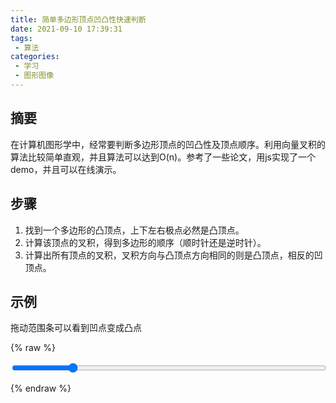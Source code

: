 ```yaml
---
title: 简单多边形顶点凹凸性快速判断
date: 2021-09-10 17:39:31
tags:
 - 算法
categories:
 - 学习
 - 图形图像
---
```


## 摘要
在计算机图形学中，经常要判断多边形顶点的凹凸性及顶点顺序。利用向量叉积的算法比较简单直观，并且算法可以达到O(n)。参考了一些论文，用js实现了一个demo，并且可以在线演示。

<!-- more -->

## 步骤
1. 找到一个多边形的凸顶点，上下左右极点必然是凸顶点。
2. 计算该顶点的叉积，得到多边形的顺序（顺时针还是逆时针）。
3. 计算出所有顶点的叉积，叉积方向与凸顶点方向相同的则是凸顶点，相反的凹顶点。

## 示例
拖动范围条可以看到凹点变成凸点

{% raw %}

<input type="range" id="input" min="80" max="325" value="125" style="width:100%" oninput="render()" />
<canvas id="canvas" width="500" height="500" style="width:100%"></canvas>

<script>
    var points = [[150,75], [258,137.5], [258,262.5], [150,125], [42,262.6], [42,137.5]];
    var input = document.getElementById('input')
    var canvas = document.getElementById('canvas')
    var ctx = canvas.getContext('2d')

    function render () {
        var value = input.value
        var polygon = []
        polygon = polygon.concat(points)
        polygon[3][1] = value
        // 首尾相接
        polygon.push(polygon[0]) // 尾部追加头部
        polygon.unshift(polygon[polygon.length-2]) // 头部追加尾部

        var n = polygon.length-1
        
        ctx.clearRect(0,0,500,500)
        ctx.beginPath()
        ctx.moveTo(polygon[1][0], polygon[1][1])
        var flag
        for(var i=1;i<n;i++) {
            var prev = polygon[i-1]
            var next = polygon[i+1]
            var point = polygon[i]
            var flag2 = ((point[0]-prev[0])*(next[1]-point[1])-(next[0]-point[0])*(point[1]-prev[1]))>0?1:-1
            if(i==1)flag = flag2
            // 如果方向和凸顶点一致，则该点也是凸顶点，否则是凹顶点
            ctx.fillText(flag*flag2>0?'凸':'凹', point[0], point[1])
            ctx.lineTo(point[0], point[1])
        }
        ctx.lineTo(polygon[1][0], polygon[1][1])
        ctx.stroke()
    }
    render()
</script>

{% endraw %}
